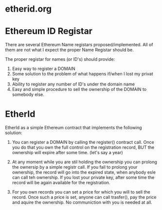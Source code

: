 # etherid.org

Ethereum ID Registar
====================

There are several Ethereum Name registars proposed/implemented. All of them are not what I expect the proper Name Registar should be.  

The proper registar for names (or ID's) should provide:

1. Easy way to register a DOMAIN
2. Some solution to the problem of what happens if/when I lost my privat key
3. Ability to register any number of ID's under the domain name
4. Easy and simple procedure to sell the ownership of the DOMAIN to somebody else. 



EtherId
=======

EtherId as a simple Ethereum contract that implements the following solution:

1. You can register a DOMAIN by calling the register() contract call. Once you do that you own the full control on the registration record, BUT the ownership will expire after some time. (let's say a year)

2. At any moment while you are stil holding the ownership you can prolong the ownersip by a simple registr call. If you fail to prolong your ownership, the record will go into the expired state, when anybody esle can call teh ownership.
If you lost your private key, after some time the record will be again available for the registration.

3. For you own records you can set a price for which you will to sell the record.  Once such a price is set, anyone can call trasfer(), pay the price and aquire the ownership. No communiction with you is needed at all. 





